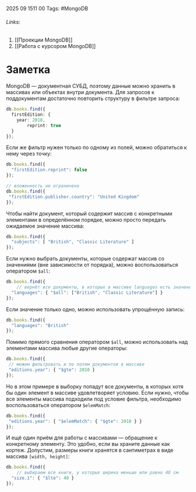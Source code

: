 2025 09 1511 00
Tags: #MongoDB 
###### Links: 
1) [[Проекции MongoDB]]
2) [[Работа с курсором MongoDB]]
# Заметка
MongoDB — документная СУБД, поэтому данные можно хранить в массивах или объектах внутри документа.
Для запросов к поддокументам достаточно повторить структуру в фильтре запроса:
```ts
db.books.find({
  firstEdition: {
    year: 2018,
        reprint: true        
  }
});
```
Если же фильтр нужен только по одному из полей, можно обратиться к нему через точку:
```ts
db.books.find({
  "firstEdition.reprint": false
});

// вложенность не ограничена
db.books.find({
 "firstEdition.publisher.country": "United Kingdom"
});
```
Чтобы найти документ, который содержит массив с конкретными элементами в определённом порядке, можно просто передать ожидаемое значение массива:
```ts
db.books.find({
  "subjects": [ "British", "Classic Literature" ]
});
```
Если нужно выбрать документы, которые содержат массив со значениями (вне зависимости от порядка), можно воспользоваться оператором `$all`:
```ts
db.books.find({
    // вернёт все документы, в которых в массиве languages есть значение "British" или "Classic Literature" 
  "languages": { "$all": ["British", "Classic Literature"] }
});
```
Если значение только одно, можно использовать упрощённую запись:
```ts
db.books.find({
  "languages": "British"
});
```
Помимо прямого сравнения оператором `$all`, можно использовать над элементами массива любые другие операторы:
```ts
db.books.find({
 // можем фильтровать и по полям документов в массиве
 "editions.year": { "$gte": 2010 }
});
```
Но в этом примере в выборку попадут все документы, в которых хотя бы один элемент в массиве удовлетворяет условию. Если нужно, чтобы все элементы массива подходили под условие фильтра, необходимо воспользоваться оператором `$elemMatch`:
```ts
db.books.find({
 "editions.year": { "$elemMatch": { "$gte": 2010 } }
});
```
И ещё один приём для работы с массивами — обращение к конкретному элементу. Это удобно, если вы храните данные как кортеж. Допустим, размеры книги хранятся в сантиметрах в виде массива `[width, height]`:
```ts
db.books.find({
    // выбираем все книги, у которых ширина меньше или равно 40 см
  "size.1": { "$lte": 40 }
});
```
